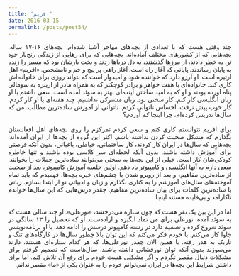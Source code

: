 ```yaml
---
title: 'افریم'
date: 2016-03-15
permalink: /posts/post54/
---
```

<div align="justify" dir="rtl" style="font-family:vazir;">

چند وقتی هست که با تعدادی از بچه‌های مهاجر آشنا شده‌ام. بچه‌های ۱۶-۱۷ ساله. بچه‌هایی که از کشورهای مختلف آماده‌اند. بچه‌هایی که برای رهایی از زندگی رنج‌بار خود تن به خطر دادند، از مرزها گذشتند، به دل دریاها زدند و بخت یارشان بود که مسیر را زنده به پایان رساندند. پایانی که آغاز راه است. آغاز راهی پر پیچ و خم و نامشخص. «افریم» اهل ارتیره است. او آرزو دارد که خواننده شود و امیدوار است که بتواند روزی برای خانواده‌اش کاری کند. خانواده‌ای با هفت خواهر و برادر کوچکتر که به همراه مادر از اریتره به سومالی پناه آورده بودند و او که به امید ساختن آینده‌ای بهتر به سوئد آمده است. سعی داشتم با او زبان انگلیسی کار کنم. کار سختی بود. زبان مشترکی نداشتیم. چند هفته‌ای با او کار کردم. کار خوب پیش نرفت. احساس ناتوانی کردم. ناتوانی از آموزش ساده‌ترین مطالب. من که سال‌ها تدریس کرده‌ام،‌ چرا اینجا کم آوردم؟<br>
<br>
برای افریم نتوانستم کاری کنم و سعی کردم تمرکزم را روی بچه‌های اهل افغانستان بگذارم که مشکل صحبت کردن نداشته باشم. اکثر این گروه از بچه‌ها از ایران آمده‌اند. بچه‌هایی که سال‌ها در ایران کار کردند، کار ساختمانی، خیاطی، باغبانی، بدون آنکه فرصتی برای آموزش داشته باشند. بدون آنکه لحظه‌ای سر کلاسی بوده باشند و تنها خاطره کودکی‌شان کار است. خیلی از این بچه‌ها به سختی می‌توانند ساده‌ترین جملات را بخوانند. سعی دارم به آنها انگلیسی و کامپیوتر یاد دهم. اولین جلسه آموزش کامپیوتر، بعد از صحبت از ساده‌ترین مفاهیم، و بعد از روبرو شدن با چشم‌های خیره بچه‌ها، فهمیدم که باید تمام آموخته‌های سال‌های آموزشم را به کناری بگذارم و زبان و ادبیاتی نو از ابتدا بسازم. زبانی با ساده‌ترین کلمات برای بیان ساده‌ترین مفاهیم. چقدر درس‌هایی که این سال‌ها خواندم ناکارامد و بی‌فایده‌ هستند اینجا.<br>
<br>
اما در این بین یک نفر هست که چون ستاره می‌درخشد، «نورعلی». او چند سالی هست که به سوئد آمده. نورعلی برای من نماد انگیزه و اراده‌ست. او که تحصیل را ۱۳ سالگی در سوئد شروع کرده و تصمیم دارد در رشته کامپیوتر درسش را ادامه دهد. با او برنامه‌نویسی جاوا کار می‌کنم. با خودم فکر می‌کنم که این توان بالا چطور سال‌ها در کارگاه‌های تنگ و تاریک به هدر رفته. یا همین الان چقدر نورعلی‌ها، که هر کدام ستاره‌ای هستند، دارند می‌سوزند بدون آنکه توان نورفشانی داشته باشند. سال‌هاست که تصمیم گرفتم برای مشکلات دنبال مقصر نگردم و اگر مشکلی هست خودم برای رفع آن تلاش کنم. اما برای داشتن شرایط این بچه‌ها در ایران نمی‌توانم خودم را به عنوان یکی از «ما» مقصر ندانم.

</div>
